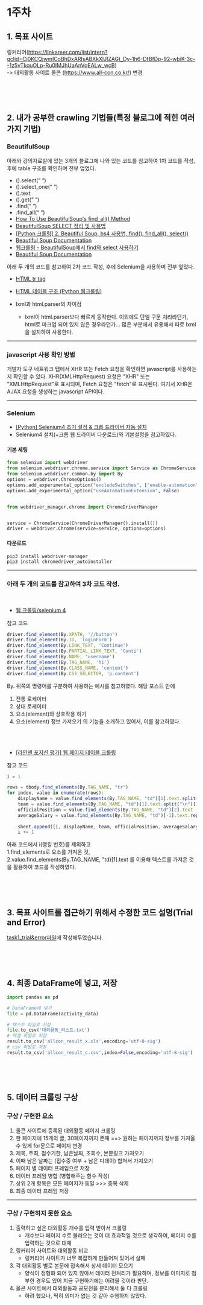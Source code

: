 # 1주차

## 1. 목표 사이트
링커리어(https://linkareer.com/list/intern?gclid=Cj0KCQjwmICoBhDxARIsABXkXlJlZAGt_Dy-1h6-DfBfDp-92-wbiK-3c--1z5vTkquOLp-Ru0IMJhUaAnVqEALw_wcB)
<br>
-> 대외활동 사이트 올콘 (https://www.all-con.co.kr/)
변경

<br>
<br>
<br>

## 2. 내가 공부한 crawling 기법들(특정 블로그에 적힌 여러가지 기법)
### BeautifulSoup
아래와 강의자료실에 있는 3개의 블로그에 나와 있는 코드를 참고하여 1차 코드를 작성, 후에 table 구조를 확인하며 전부 엎었다.
- ().select(“ “)
- ().select_one(“ “)
- ().text
- ().get(“ “)
- .find(“ “)
- .find_all(“ “)
- [How To Use BeautifulSoup's find_all() Method](https://scrapeops.io/python-web-scraping-playbook/python-beautifulsoup-findall/)
- [BeautifulSoup SELECT 정리 및 사용법](https://pythonblog.co.kr/coding/11/)
- [[Python 크롤링] 2. Beautiful Soup, bs4 사용법, find(), find_all(), select()](https://parkjh7764.tistory.com/139)
- [Beautiful Soup Documentation](https://www.crummy.com/software/BeautifulSoup/bs4/doc/)
- [웹크롤링 - BeautifulSoup에서 find와 select 사용하기](https://velog.io/@jisu0807/%EC%9B%B9%ED%81%AC%EB%A1%A4%EB%A7%81-BeautifulSoup%EC%97%90%EC%84%9C-find%EC%99%80-select-%EC%82%AC%EC%9A%A9%ED%95%98%EA%B8%B0#:~:text=select()%EC%99%80%20select_one()%EC%9D%98%20%EC%B0%A8%EC%9D%B4,-select()%EC%99%80&text=%ED%95%9C%20%EA%B0%80%EC%A7%80%20%EB%8D%94%20%EB%8D%A7%EB%B6%99%EC%9D%B4%EC%9E%90%EB%A9%B4,%EB%B2%88%EC%A7%B8%20%EA%B2%B0%EA%B3%BC%EB%A7%8C%20%EB%B0%98%ED%99%98%ED%95%A9%EB%8B%88%EB%8B%A4)
- [Beautiful Soup Documentation](https://www.crummy.com/software/BeautifulSoup/bs4/doc/)

아래 두 개의 코드를 참고하여 2차 코드 작성, 후에 Selenium을 사용하며 전부 엎었다.
- [HTML tr tag](https://www.w3schools.com/tags/tag_tr.asp)
- [HTML 테이블 구조 (Python 웹크롤링)](https://greendreamtrre.tistory.com/194)

- lxml과 html.parser의 차이점
  - lxml이 html.parser보다 빠르게 동작한다. 이외에도 단일 구문 처리라던가, html로 마크업 되어 있지 않은 경우라던가... 많은 부분에서 유용해서 따로 lxml을 설치하여 사용한다.

***

### javascript 사용 확인 방법
개발자 도구 네트워크 탭에서 XHR 또는 Fetch 요청을 확인하면 javascript를 사용하는지 확인할 수 있다.
XHR(XMLHttpRequest) 요청은 "XHR" 또는 "XMLHttpRequest"로 표시되며, Fetch 요청은 "fetch"로 표시된다.
여기서 XHR은 AJAX 요청을 생성하는 javascript API이다.

***

### Selenium
- [[Python] Selenium4 초기 설정 & 크롬 드라이버 자동 설치](https://velog.io/@hyosss/PYTHON-Selenium4-%EB%93%9C%EB%9D%BC%EC%9D%B4%EB%B2%84-%EC%84%A4%EC%A0%95)
- Selenium4 설치(+크롬 웹 드라이버 다운로드)와 기본설정을 참고하였다.
#### 기본 세팅
``` python
from selenium import webdriver
from selenium.webdriver.chrome.service import Service as ChromeService
from selenium.webdriver.common.by import By
options = webdriver.ChromeOptions()
options.add_experimental_option("excludeSwitches", ["enable-automation"])
options.add_experimental_option("useAutomationExtension", False)


from webdriver_manager.chrome import ChromeDriverManager


service = ChromeService(ChromeDriverManager().install())
driver = webdriver.Chrome(service=service, options=options)
```

#### 다운로드
``` javascript
pip3 install webdriver-manager
pip3 install chromedriver_autoinstaller
```
***

### 아래 두 개의 코드를 참고하여 3차 코드 작성.
<br>

- [웹 크롤링/selenium 4](https://wikidocs.net/177133)


참고 코드
``` javascript
driver.find_element(By.XPATH, '//button')
driver.find_element(By.ID, 'loginForm')
driver.find_element(By.LINK_TEXT, 'Continue')
driver.find_element(By.PARTIAL_LINK_TEXT, 'Conti')
driver.find_element(By.NAME, 'username')
driver.find_element(By.TAG_NAME, 'h1')
driver.find_element(By.CLASS_NAME, 'content')
driver.find_element(By.CSS_SELECTOR, 'p.content')
```
By. 뒤쪽의 명령어를 구분하여 사용하는 예시를 참고하였다.
해당 포스트 안에 
1. 전통 로케이터
2. 상대 로케이터
3. 요소(element)와 상호작용 하기
4. 요소(element) 정보 가져오기
의 기능을 소개하고 있어서, 이를 참고하였다.
<br>
<br>

- [[라인맨 포지션 평가] 웹 페이지 테이블 크롤링](https://velog.io/@eunsuh/%EB%9D%BC%EC%9D%B8%EB%A7%A8-%ED%8F%AC%EC%A7%80%EC%85%98-%ED%8F%89%EA%B0%80-%EC%9B%B9-%ED%8E%98%EC%9D%B4%EC%A7%80-%ED%85%8C%EC%9D%B4%EB%B8%94-%ED%81%AC%EB%A1%A4%EB%A7%81)


참고 코드
``` javascript
i = 1

rows = tbody.find_elements(By.TAG_NAME, "tr")
for index, value in enumerate(rows):
    displayName = value.find_elements(By.TAG_NAME, "td")[1].text.split("\n")[0]
    team = value.find_elements(By.TAG_NAME, "td")[1].text.split("\n")[1]
    officialPosition = value.find_elements(By.TAG_NAME, "td")[2].text
    averageSalary = value.find_elements(By.TAG_NAME, "td")[-1].text.replace("$","").replace(",","")
    
    sheet.append([i, displayName, team, officialPosition, averageSalary])
    i += 1
```
아래 코드에서 i(랭킹 번호)를 제외하고 
<br>
1.find_elements로 요소를 가져온 것, 
<br>
2.value.find_elements(By.TAG_NAME, "td)[1].text 를 이용해 텍스트를 가져온 것
<br>
을 활용하여 코드를 작성하였다.

<br>
<br>
<br>

## 3. 목표 사이트를 접근하기 위해서 수정한 코드 설명(Trial and Error)

[task1_trial&error파일](https://github.com/gorodog/Task/blob/main/task1/task1_trial%26error.md)에 작성해두었습니다.


<br>
<br>
<br>

## 4. 최종 DataFrame에 넣고, 저장
``` python
import pandas as pd

# DataFrame에 넣기
file = pd.DataFrame(activity_data)

# 텍스트 파일로 저장
file.to_csv('대외활동_리스트.txt')
# 엑셀 파일로 저장
result.to_csv('allcon_result_x.xls',encoding='utf-8-sig') 
# csv 파일로 저장
result.to_csv('allcon_result_c.csv',index=False,encoding='utf-8-sig') 
```

<br>
<br>
<br>

## 5. 데이터 크롤링 구상
### 구상 / 구현한 요소
1. 올콘 사이트에 등록된 대외활동 페이지 크롤링
2. 한 페이지에 15개의 글, 30페이지까지 존재 ==> 원하는 페이지까지 정보를 가져올 수 있게 for문으로 페이지 변경
3. 제목, 주최, 접수기한, 남은날짜, 조회수, 본문링크 가져오기
4. 이때 남은 날짜는 (접수중 여부 + 남은 디데이) 합쳐서 가져오기
5. 페이지 별 데이터 프레임으로 저장
6. 데이터 프레임 병합 (병합해주는 함수 작성)
7. 상위 2개 항목은 모든 페이지가 동일 >>> 중복 삭제
8. 최종 데이터 프레임 저장

***

### 구상 / 구현하지 못한 요소
1. 출력하고 싶은 대외활동 개수를 입력 받아서 크롤링
    - 개수보다 페이지 수로 불러오는 것이 더 효과적일 것으로 생각하여, 페이지 수를 입력하는 것으로 대체
2. 링커리어 사이트와 대외활동 비교
    - 링커리어 사이트가 너무 복잡하게 만들어져 있어서 실패
3. 각 대외활동 별로 본문에 접속해서 상세 데이터 모으기
    - 양식이 정형화 되어 있지 않아서 데이터 전처리가 필요하며, 정보를 이미지로 첨부한 경우도 있어 지금 구현하기에는 어려울 것이라 판단.
4. 올콘 사이트에서 대외활동과 공모전을 분리해서 둘 다 크롤링
    - 하려 했으나, 딱히 의미가 없는 것 같아 수행하지 않았다.